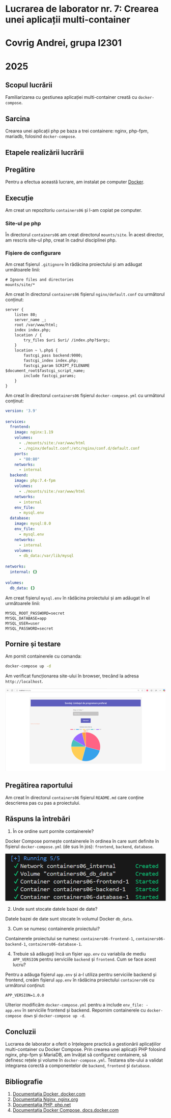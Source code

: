 # Lucrarea de laborator nr. 7: Crearea unei aplicații multi-container
# Covrig Andrei, grupa I2301
# 2025

## Scopul lucrării

Familiarizarea cu gestiunea aplicației multi-container creată cu `docker-compose`.

## Sarcina
Crearea unei aplicații php pe baza a trei containere: nginx, php-fpm, mariadb, folosind `docker-compose`.

## Etapele realizării lucrării
## Pregătire

Pentru a efectua această lucrare, am instalat pe computer [Docker](https://www.docker.com/).

## Execuție

Am creat un repozitoriu `containers06` și l-am copiat pe computer.

### Site-ul pe php

În directorul `containers06` am creat directorul `mounts/site`. În acest director, am rescris site-ul php, creat în cadrul disciplinei php.

### Fișiere de configurare

Am creat fișierul `.gitignore` în rădăcina proiectului și am adăugat următoarele linii:

```gitignore
# Ignore files and directories
mounts/site/*
```

Am creat în directorul `containers06` fișierul `nginx/default.conf` cu următorul conținut:

```nginx
server {
    listen 80;
    server_name _;
    root /var/www/html;
    index index.php;
    location / {
        try_files $uri $uri/ /index.php?$args;
    }
    location ~ \.php$ {
        fastcgi_pass backend:9000;
        fastcgi_index index.php;
        fastcgi_param SCRIPT_FILENAME $document_root$fastcgi_script_name;
        include fastcgi_params;
    }
}
```

Am creat în directorul `containers06` fișierul `docker-compose.yml` cu următorul conținut:

```yaml
version: '3.9'

services:
  frontend:
    image: nginx:1.19
    volumes:
      - ./mounts/site:/var/www/html
      - ./nginx/default.conf:/etc/nginx/conf.d/default.conf
    ports:
      - "80:80"
    networks:
      - internal
  backend:
    image: php:7.4-fpm
    volumes:
      - ./mounts/site:/var/www/html
    networks:
      - internal
    env_file:
      - mysql.env
  database:
    image: mysql:8.0
    env_file:
      - mysql.env
    networks:
      - internal
    volumes:
      - db_data:/var/lib/mysql

networks:
  internal: {}

volumes:
  db_data: {}
```

Am creat fișierul `mysql.env` în rădăcina proiectului și am adăugat în el următoarele linii:

```env
MYSQL_ROOT_PASSWORD=secret
MYSQL_DATABASE=app
MYSQL_USER=user
MYSQL_PASSWORD=secret
```

## Pornire și testare

Am pornit containerele cu comanda:

```bash
docker-compose up -d
```

Am verificat funcționarea site-ului în browser, trecând la adresa `http://localhost`. 

![Site](./images/image01.png)
## Pregătirea raportului

Am creat în directorul `containers06` fișierul `README.md` care conține descrierea pas cu pas a proiectului. 

## Răspuns la întrebări

1. În ce ordine sunt pornite containerele?

Docker Compose pornește containerele în ordinea în care sunt definite în fișierul `docker-compose.yml` (de sus în jos): `frontend`, `backend`, `database`.

![Site](./images/image02.png)

2. Unde sunt stocate datele bazei de date?

Datele bazei de date sunt stocate în volumul Docker `db_data`.

3. Cum se numesc containerele proiectului?

Containerele proiectului se numesc `containers06-frontend-1`, `containers06-backend-1`, `containers06-database-1`.

4. Trebuie să adăugați încă un fișier `app.env` cu variabila de mediu `APP_VERSION` pentru serviciile `backend` și `frontend`. Cum se face acest lucru?

Pentru a adăuga fișierul `app.env` și a-l utiliza pentru serviciile backend și frontend, creăm fișierul `app.env` în rădăcina proiectului `containers06` cu următorul conținut:

```
APP_VERSION=1.0.0
```

Ulterior modificăm `docker-compose.yml` pentru a include `env_file: - app.env` în serviciile frontend și backend. Repornim containerele cu `docker-compose down` și `docker-compose up -d`.

## Concluzii
Lucrarea de laborator a oferit o înțelegere practică a gestionării aplicațiilor multi-container cu Docker Compose. Prin crearea unei aplicații PHP folosind nginx, php-fpm și MariaDB, am învățat să configurez containere, să definesc rețele și volume în `docker-compose.yml`. Testarea site-ului a validat integrarea corectă a componentelor de `backend`, `frontend` și `database`.

## Bibliografie
1. [Documentația Docker, docker.com](https://docs.docker.com/get-started/)  
2. [Documentația Nginx, nginx.org](https://nginx.org/en/docs/beginners_guide.html)  
3. [Documentația PHP, php.net](https://www.php.net/manual/en/install.fpm.php) 
4. [Documentația Docker Compose, docs.docker.com](https://docs.docker.com/compose/) 
